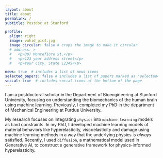 ```yaml
---
layout: about
title: about
permalink: /
subtitle: Postdoc at Stanford

profile:
  align: right
  image: vahid_pic4.jpg
  image_circular: false # crops the image to make it circular
  # address: >
  #   <p>307 Montefiore St.</p>
  #   <p>123 your address street</p>
  #   <p>Your City, State 12345</p>

news: true  # includes a list of news items
selected_papers: false # includes a list of papers marked as "selected={true}"
social: true  # includes social icons at the bottom of the page
---
```


I am a postdoctoral scholar in the Department of Bioengineering at Stanford University, focusing on understanding the biomechanics of the human brain using machine learning. Previously, I completed my PhD in the department of Mechanical Engineering at Purdue University.

My research focuses on integrating `physics` into `machine learning` models as hard constraints. In my PhD, I developed machine learning models of material behaviors like hyperelasticity, viscoelasticity and damage using machine learning methods in a way that the underlying physics is <i>always</i> satisfied. Recently, I used `diffusion`, a mathematical model used in Generative AI, to construct a generative framework for physics-informed hyperelasticity.
